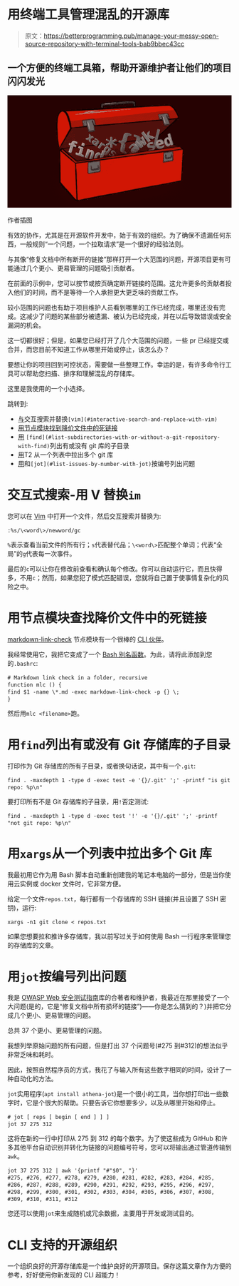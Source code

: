 # 用终端工具管理混乱的开源库

> 原文：<https://betterprogramming.pub/manage-your-messy-open-source-repository-with-terminal-tools-bab9bbec43cc>

## 一个方便的终端工具箱，帮助开源维护者让他们的项目闪闪发光

![](img/22589b8de556b1e7444708748a1d1518.png)

作者插图

有效的协作，尤其是在开源软件开发中，始于有效的组织。为了确保不遗漏任何东西，一般规则“一个问题，一个拉取请求”是一个很好的经验法则。

与其像“修复文档中所有断开的链接”那样打开一个大范围的问题，开源项目更有可能通过几个更小、更易管理的问题吸引贡献者。

在前面的示例中，您可以按节或按页确定断开链接的范围。这允许更多的贡献者投入他们的时间，而不是等待一个人承担更大更乏味的贡献工作。

较小范围的问题也有助于项目维护人员看到哪里的工作已经完成，哪里还没有完成。这减少了问题的某些部分被遗漏、被认为已经完成，并在以后导致错误或安全漏洞的机会。

这一切都很好；但是，如果您已经打开了几个大范围的问题，一些 pr 已经提交或合并，而您目前不知道工作从哪里开始或停止，该怎么办？

要想让你的项目回到可控状态，需要做一些整理工作。幸运的是，有许多命令行工具可以帮助您扫描、排序和理解混乱的存储库。

这里是我使用的一个小选择。

跳转到:

*   [与](#interactive-search-and-replace-with-vim)交互搜索并替换`[vim](#interactive-search-and-replace-with-vim)`
*   [用节点模块找到降价文件中的死链接](#find-dead-links-in-markdown-files-with-a-node-module)
*   [用](#list-subdirectories-with-or-without-a-git-repository-with-find) `[find](#list-subdirectories-with-or-without-a-git-repository-with-find)`列出有或没有 git 库的子目录
*   [用](#pull-multiple-git-repositories-from-a-list-with-xargs)T2 从一个列表中拉出多个 git 库
*   [用](#list-issues-by-number-with-jot)和`[jot](#list-issues-by-number-with-jot)`按编号列出问题

# 交互式搜索-用 V 替换`im`

您可以在 [Vim](https://www.vim.org/) 中打开一个文件，然后交互搜索并替换为:

```
:%s/\<word\>/newword/gc
```

`%`表示查看当前文件的所有行；`s`代表替代品；`\<word\>`匹配整个单词；代表“全局”的`g`代表每一次事件。

最后的`c`可以让你在修改前查看和确认每个修改。你可以自动运行它，而且快得多，不用`c`；然而，如果您犯了模式匹配错误，您就将自己置于使事情复杂化的风险之中。

# 用节点模块查找降价文件中的死链接

[markdown-link-check](https://github.com/tcort/markdown-link-check) 节点模块有一个很棒的 [CLI 伙伴](https://github.com/tcort/markdown-link-check#command-line-tool)。

我经常使用它，我把它变成了一个 [Bash 别名函数](https://victoria.dev/blog/how-to-do-twice-as-much-with-half-the-keystrokes-using-.bashrc/#bash-functions)。为此，请将此添加到您的`.bashrc`:

```
# Markdown link check in a folder, recursive
function mlc () {
find $1 -name \*.md -exec markdown-link-check -p {} \;
}
```

然后用`mlc <filename>`跑。

# 用`find`列出有或没有 Git 存储库的子目录

打印作为 Git 存储库的所有子目录，或者换句话说，其中有一个`.git`:

```
find . -maxdepth 1 -type d -exec test -e '{}/.git' ';' -printf "is git repo: %p\n"
```

要打印所有不是 Git 存储库的子目录，用`!`否定测试:

```
find . -maxdepth 1 -type d -exec test '!' -e '{}/.git' ';' -printf "not git repo: %p\n"
```

# 用`xargs`从一个列表中拉出多个 Git 库

我最初用它作为用 Bash 脚本自动重新创建我的笔记本电脑的一部分，但是当你使用云实例或 docker 文件时，它非常方便。

给定一个文件`repos.txt`，每行都有一个存储库的 SSH 链接(并且设置了 SSH 密钥)，运行:

```
xargs -n1 git clone < repos.txt
```

如果您想要拉和推许多存储库，我以前写过关于如何使用 Bash 一行程序来管理您的存储库的文章。

# 用`jot`按编号列出问题

我是 [OWASP Web 安全测试指南](https://github.com/OWASP/wstg)库的合著者和维护者，我最近在那里接受了一个大问题(是的，它是“修复文档中所有损坏的链接”)——你是怎么猜到的？)并把它分成几个更小、更易管理的问题。

总共 37 个更小、更易管理的问题。

我想列举原始问题的所有问题，但是打出 37 个问题号(#275 到#312)的想法似乎非常乏味和耗时。

因此，按照自然程序员的方式，我花了与输入所有这些数字相同的时间，设计了一种自动化的方法。

`jot`实用程序(`apt install athena-jot`)是一个很小的工具，当你想打印出一些数字时，它是个很大的帮助。只要告诉它你想要多少，以及从哪里开始和停止。

```
# jot [ reps [ begin [ end ] ] ]
jot 37 275 312
```

这将在新的一行中打印从 275 到 312 的每个数字。为了使这些成为 GitHub 和许多其他平台自动识别并转化为链接的问题编号符号，您可以将输出通过管道传输到`awk`。

```
jot 37 275 312 | awk '{printf "#"$0", "}'
#275, #276, #277, #278, #279, #280, #281, #282, #283, #284, #285, #286, #287, #288, #289, #290, #291, #292, #293, #295, #296, #297, #298, #299, #300, #301, #302, #303, #304, #305, #306, #307, #308, #309, #310, #311, #312
```

您还可以使用`jot`来生成随机或冗余数据，主要用于开发或测试目的。

# CLI 支持的开源组织

一个组织良好的开源存储库是一个维护良好的开源项目。保存这篇文章作为方便的参考，好好使用你新发现的 CLI 超能力！